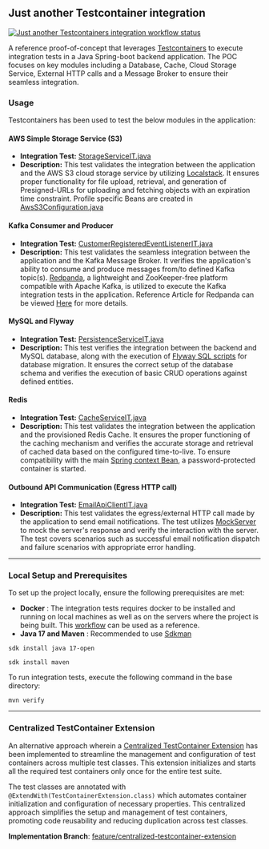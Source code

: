 ## Just another Testcontainer integration 
[![Just another Testcontainers integration workflow status](https://github.com/hardikSinghBehl/just-another-testcontainer-integration/actions/workflows/maven.yml/badge.svg?branch=main)](https://github.com/hardikSinghBehl/just-another-testcontainer-integration/actions/workflows/maven.yml)

A reference proof-of-concept that leverages [Testcontainers](https://testcontainers.com/) to execute integration tests in a Java Spring-boot backend application. The POC focuses on key modules including a Database, Cache, Cloud Storage Service, External HTTP calls and a Message Broker to ensure their seamless integration. 

### Usage

Testcontainers has been used to test the below modules in the application:

#### AWS Simple Storage Service (S3)

- **Integration Test:** [StorageServiceIT.java](https://github.com/hardikSinghBehl/just-another-testcontainer-integration/blob/main/src/test/java/com/behl/receptacle/service/StorageServiceIT.java)
- **Description:** This test validates the integration between the application and the AWS S3 cloud storage service by utilizing [Localstack](https://localstack.cloud/). It ensures proper functionality for file upload, retrieval, and generation of Presigned-URLs for uploading and fetching objects with an expiration time constraint. Profile specific Beans are created in [AwsS3Configuration.java](https://github.com/hardikSinghBehl/just-another-testcontainer-integration/blob/main/src/main/java/com/behl/receptacle/configuration/AwsS3Configuration.java)


#### Kafka Consumer and Producer

- **Integration Test:** [CustomerRegisteredEventListenerIT.java](https://github.com/hardikSinghBehl/just-another-testcontainer-integration/blob/main/src/test/java/com/behl/receptacle/listener/CustomerRegisteredEventListenerIT.java)
- **Description:** This test validates the seamless integration between the application and the Kafka Message Broker. It verifies the application's ability to consume and produce messages from/to defined Kafka topic(s). [Redpanda](https://testcontainers.com/modules/redpanda/), a lightweight and ZooKeeper-free platform compatible with Apache Kafka, is utilized to execute the Kafka integration tests in the application. Reference Article for Redpanda can be viewed [Here](https://redpanda.com/blog/kafka-application-testing) for more details.


#### MySQL and Flyway

- **Integration Test:** [PersistenceServiceIT.java](https://github.com/hardikSinghBehl/just-another-testcontainer-integration/blob/main/src/test/java/com/behl/receptacle/service/PersistenceServiceIT.java)
- **Description:** This test verifies the integration between the backend and MySQL database, along with the execution of [Flyway SQL scripts](https://github.com/hardikSinghBehl/just-another-testcontainer-integration/tree/main/src/main/resources/db/migration) for database migration. It ensures the correct setup of the database schema and verifies the execution of basic CRUD operations against defined entities.

#### Redis

- **Integration Test:** [CacheServiceIT.java](https://github.com/hardikSinghBehl/just-another-testcontainer-integration/blob/main/src/test/java/com/behl/receptacle/service/CacheServiceIT.java)
- **Description:** This test validates the integration between the application and the provisioned Redis Cache. It ensures the proper functioning of the caching mechanism and verifies the accurate storage and retrieval of cached data based on the configured time-to-live. To ensure compatibility with the main [Spring context Bean](https://github.com/hardikSinghBehl/just-another-testcontainer-integration/blob/main/src/main/java/com/behl/receptacle/configuration/RedisConfiguration.java), a password-protected container is started.

#### Outbound API Communication (Egress HTTP call)

- **Integration Test:** [EmailApiClientIT.java](https://github.com/hardikSinghBehl/just-another-testcontainer-integration/blob/main/src/test/java/com/behl/receptacle/client/EmailApiClientIT.java)
- **Description:** This test validates the egress/external HTTP call made by the application to send email notifications. The test utilizes [MockServer](https://www.mock-server.com/) to mock the server's response and verify the interaction with the server. The test covers scenarios such as successful email notification dispatch and failure scenarios with appropriate error handling.

---

### Local Setup and Prerequisites

To set up the project locally, ensure the following prerequisites are met:

* **Docker** : The integration tests requires docker to be installed and running on local machines as well as on the servers where the project is being built. This [workflow](https://github.com/hardikSinghBehl/just-another-testcontainer-integration/blob/main/.github/workflows/maven.yml) can be used as a reference.
* **Java 17 and Maven** : Recommended to use [Sdkman](https://sdkman.io)
  
```
sdk install java 17-open
```

```
sdk install maven
```

To run integration tests, execute the following command in the base directory:

```
mvn verify
```

---

### Centralized TestContainer Extension

An alternative approach wherein a [Centralized TestContainer Extension](https://github.com/hardikSinghBehl/just-another-testcontainer-integration/blob/feature/centralized-testcontainer-extension/src/test/java/com/behl/receptacle/TestContainerExtension.java) has been implemented to streamline the management and configuration of test containers across multiple test classes. This extension initializes and starts all the required test containers only once for the entire test suite.

The test classes are annotated with `@ExtendWith(TestContainerExtension.class)`  which automates container initialization and configuration of necessary properties. This centralized approach simplifies the setup and management of test containers, promoting code reusability and reducing duplication across test classes.

**Implementation Branch**: [feature/centralized-testcontainer-extension](https://github.com/hardikSinghBehl/just-another-testcontainer-integration/tree/feature/centralized-testcontainer-extension)
